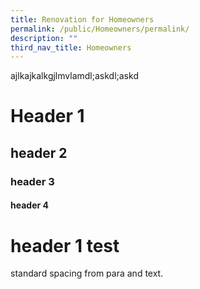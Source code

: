 ```yaml
---
title: Renovation for Homeowners
permalink: /public/Homeowners/permalink/
description: ""
third_nav_title: Homeowners
---
```

ajlkajkalkgjlmvlamdl;askdl;askd
<h1>Header 1</h1>
<h2>header 2</h2>
<h3> header 3 </h3>
<h4> header 4</h4>
<h1> header 1 test</h1>
standard spacing from para and text. 